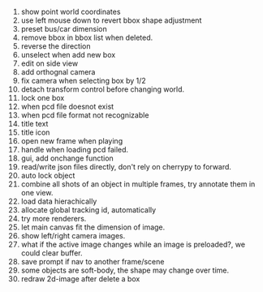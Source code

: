 1. show point world coordinates
1. use left mouse down to revert bbox shape adjustment
1. preset bus/car dimension
1. remove bbox in bbox list when deleted.
2. reverse the direction
3. unselect when add new box
4. edit on side view
5. add orthognal camera
6. fix camera when selecting box by 1/2
7. detach transform control before changing world.
8. lock one box
9. when pcd file doesnot exist
10. when pcd file format not recognizable
11. title text
12. title icon
12.  open new frame when playing
13.  handle when loading pcd failed.
14.  gui, add onchange function
15.  read/write json files directly, don't rely on cherrypy to forward.
16.  auto lock object
17.  combine all shots of an object in multiple frames, try annotate them in one view.
18.  load data hierachically
19.  allocate global tracking id, automatically
20.  try more renderers.
21.  let main canvas fit the dimension of image.
22.  show left/right camera images.
23.  what if the active image changes while an image is preloaded?, we could clear buffer.
24.  save prompt if nav to another frame/scene
25.  some objects are soft-body, the shape may change over time.
26.  redraw 2d-image after delete a box